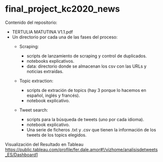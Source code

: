 # final_project_kc2020_news

Contenido del repositorio:

- TERTULIA MATUTINA V1.1.pdf
- Un directorio por cada una de las fases del proceso:
	- Scraping:
		- scripts de lanzamiento de scraping y control de duplicados.
		- notebooks explicativos.
		- data: directorio donde se almacenan los csv con las URLs y noticias extraídas.

	- Topic extraction:
		- scripts de extración de topics (hay 3 porque lo hacemos en español, inglés y francés).
		- notebook explicativo.

	- Tweet search:
		- scripts para la búsqueda de tweets (uno por cada idioma).
		- notebook explicativo.
		- Una serie de ficheros .txt y .csv que tienen la información de los tweets de los topics elegidos.


Visualización del Resultado en Tableau
https://public.tableau.com/profile/fer.dale.amor#!/vizhome/analisisdetweets_ES/Dashboard1
